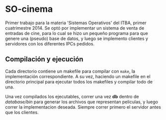 SO-cinema
=========
Primer trabajo para la materia 'Sistemas Operativos' del ITBA, primer cuatrimestre 2014.
Se optó por implementar un sistema de venta de entradas de cine, para lo cual se hizo un pequeño programa para que genere una (pseudo) base de datos, y luego se implemento clientes y servidores con los diferentes IPCs pedidos.

Compilación y ejecución
------
Cada directorio contiene un makefile para compilar con `make`, la implementación correspondiente. A su vez, haciendo un makefile en el directorio principal para ejecutar todos los makefiles y compilar todo de una.

Una vez compilados los ejecutables, correr una vez **db** dentro de *database/bin* para generar los archivos que representan peliculas, y luego correr la implementacion deseada. Siempre correr primero el servidor antes que los clientes.                                                                                                       


